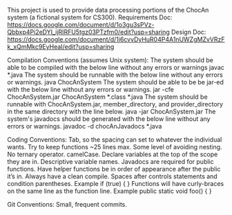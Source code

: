 This project is used to provide data processing portions of the ChocAn system (a fictional system for CS300).
    Requirements Doc:   https://docs.google.com/document/d/1o3gu3sPVz-Qbbxp4Pi2eDYI_ijRIRFU5tgz03PTzfm0/edit?usp=sharing
    Design Doc:         https://docs.google.com/document/d/1i6cvvDyHuR04P4A1nUWZgMZvVRzFk_xQmMkc9EyHeaI/edit?usp=sharing


Compilation Conventions (assumes Unix system):
	The system should be able to be compiled with the below line without any errors or warnings
		javac *.java
	The system should be runnable with the below line without any errors or warnings.
		java ChocAnSystem
	The system should be able to be be jar-ed with the below line without any errors or warnings.
		jar -cfe ChocAnSystem.jar ChocAnSystem *.class *.java
	The system should be runnable with ChocAnSystem.jar, member_directory, and provider_directory in the same directory with the line below.
		java -jar ChocAnSystem.jar
	The system's javadocs should be generated with the below line without any errors or warnings.
		javadoc -d chocAnJavadocs *.java


Coding Conventions:
	Tab, so the spacing can set to whatever the individual wants.
	Try to keep functions ~25 lines max.
	Some level of avoiding nesting.
	No ternary operator.
	camelCase.
	Declare variables at the top of the scope they are in.
	Descriptive variable names.
	Javadocs are required for public functions.
	Have helper functions be in order of appearance after the public it’s in.
	Always have a clean compile.
	Spaces after controls statements and condition parentheses.
		Example
		if (true) {
		}
	Functions will have curly-braces on the same line as the function line.
		Example
		public static void foo() {
		}


Git Conventions:
	Small, frequent commits.


